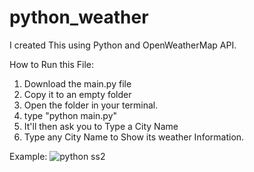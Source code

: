 # python_weather
I created This using Python and OpenWeatherMap API.

How to Run this File:

1.  Download the main.py file
2.  Copy it to an empty folder
3.  Open the folder in your terminal.
4.  type "python main.py"
5.  It'll then ask you to Type a City Name
6.  Type any City Name to Show its weather Information.

Example:
![python ss2](https://github.com/AnuvabNayak/python_weather/assets/107930807/08897445-5c43-41aa-a0d9-3c7067da552f)
